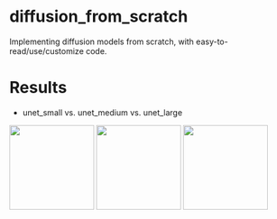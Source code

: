 # diffusion_from_scratch
Implementing diffusion models from scratch, with easy-to-read/use/customize code.


# Results
* unet_small vs. unet_medium vs. unet_large

<img src="results/sword_slash_dataset_RectifiedFlow_unet_small/sword_slash.gif" width="150" height="150"/>
<img src="results/sword_slash_dataset_RectifiedFlow_unet_medium/sword_slash.gif" width="150" height="150"/>
<img src="results/sword_slash_dataset_RectifiedFlow_unet_large/sword_slash.gif" width="150" height="150"/>


